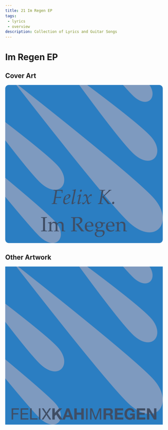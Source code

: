 ```yaml
---
title: 21 Im Regen EP
tags: 
 - lyrics
 - overview
description: Collection of Lyrics and Guitar Songs
---
```


# Im Regen EP

## Cover Art

![Cover Version 1](cover.png)

## Other Artwork

![Cover Version 2](cover2.png)
